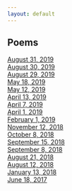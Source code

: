 ```yaml
---
layout: default
---
```

## Poems
[August 31, 2019](./poems/20190831.html) <br>
[August 30, 2019](./poems/20190830.html) <br>
[August 29, 2019](./poems/20190829.html) <br>
[May 18, 2019](./poems/20190518.html) <br>
[May 12, 2019](./poems/05122019.html) <br>
[April 13, 2019](./poems/04132019.html) <br>
[April 7, 2019](./poems/04072019.html) <br>
[April 1, 2019](./poems/04012019.html) <br>
[February 1, 2019](./poems/02012019.html) <br>
[November 12, 2018](./poems/11122018.html) <br>
[October 8, 2018](./poems/10082018.html) <br>
[September 15, 2018](./poems/09152018.html) <br>
[September 8, 2018](./poems/09082018.html) <br>
[August 21, 2018](./poems/08212018.html) <br>
[August 12, 2018](./poems/08122018.html) <br>
[January 13, 2018](./poems/01132018.html) <br>
[June 18, 2017](./poems/06182017.html) <br>
